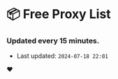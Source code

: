 # :package: Free Proxy List
### Updated every 15 minutes.

- Last updated: `2024-07-18 22:01`

:heart:
